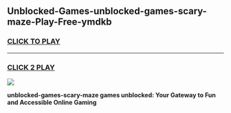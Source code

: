 
## Unblocked-Games-unblocked-games-scary-maze-Play-Free-ymdkb
<h3>
<a href="https://premium76.site?title=unblocked-games-scary-maze&ref=18A1">CLICK TO PLAY</a></h3>
<hr>

<h3>
<a href="https://premium76.site?title=unblocked-games-scary-maze&ref=18A1">CLICK 2 PLAY</a>
  
</h3>

<a href="https://premium76.site?title=unblocked-games-scary-maze&ref=18A1"><img src="https://clearcache.store/games.png"></a>


**unblocked-games-scary-maze games unblocked: Your Gateway to Fun and Accessible Online Gaming**
